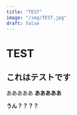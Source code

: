 ```yaml
---
title: "TEST"
image: "/img/TEST.jpg"
draft: false
---
```


# TEST
## これはテストです

あああああ
**あああああ**

__うん？？？？__

